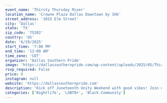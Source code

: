 ```yaml
---
event_name: 'Thirsty Thursday Mixer'
location_name: 'Crowne Plaza Dallas Downtown by IHG'
street_address: '1015 Elm Street'
city: 'Dallas'
state: 'TX'
zip_code: '75202'
country: 'US'
date: '6/19/2025'
start_time: '7:00 PM'
end_time: '12:00 AM'
time_zone: 'CDT'
organizer: 'Dallas Southern Pride'
image: 'https://dallassouthernpride.com/wp-content/uploads/2025/05/Thirsty-Thursday-4.png'
rsvp_required: False
price: 0
instagram: null
website: 'https://dallassouthernpride.com'
description: 'Kick off Juneteenth Unity Weekend with good vibes! Join us for a casual adult game night mixer with music, drink specials, and games at the host hotel. Free entry – come mix, mingle, and play!'
categories: ['Nightlife', 'LGBTQ+', 'Black Community']
---
```

